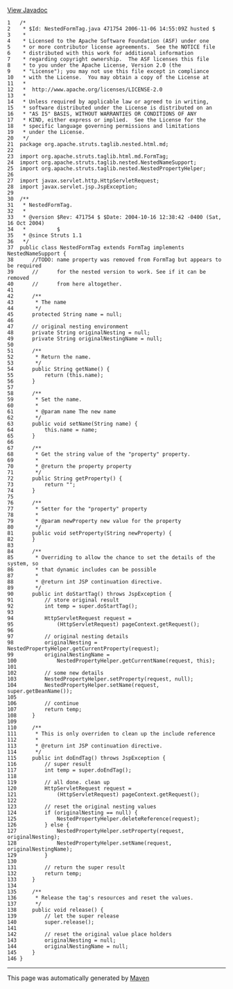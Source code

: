 [View Javadoc](../../../../../../../apidocs/org/apache/struts/taglib/nested.html.md/NestedFormTag.html)


    1   /*
    2    * $Id: NestedFormTag.java 471754 2006-11-06 14:55:09Z husted $
    3    *
    4    * Licensed to the Apache Software Foundation (ASF) under one
    5    * or more contributor license agreements.  See the NOTICE file
    6    * distributed with this work for additional information
    7    * regarding copyright ownership.  The ASF licenses this file
    8    * to you under the Apache License, Version 2.0 (the
    9    * "License"); you may not use this file except in compliance
    10   * with the License.  You may obtain a copy of the License at
    11   *
    12   *  http://www.apache.org/licenses/LICENSE-2.0
    13   *
    14   * Unless required by applicable law or agreed to in writing,
    15   * software distributed under the License is distributed on an
    16   * "AS IS" BASIS, WITHOUT WARRANTIES OR CONDITIONS OF ANY
    17   * KIND, either express or implied.  See the License for the
    18   * specific language governing permissions and limitations
    19   * under the License.
    20   */
    21  package org.apache.struts.taglib.nested.html.md;
    22  
    23  import org.apache.struts.taglib.html.md.FormTag;
    24  import org.apache.struts.taglib.nested.NestedNameSupport;
    25  import org.apache.struts.taglib.nested.NestedPropertyHelper;
    26  
    27  import javax.servlet.http.HttpServletRequest;
    28  import javax.servlet.jsp.JspException;
    29  
    30  /**
    31   * NestedFormTag.
    32   *
    33   * @version $Rev: 471754 $ $Date: 2004-10-16 12:38:42 -0400 (Sat, 16 Oct 2004)
    34   *          $
    35   * @since Struts 1.1
    36   */
    37  public class NestedFormTag extends FormTag implements NestedNameSupport {
    38      //TODO: name property was removed from FormTag but appears to be required
    39      //      for the nested version to work. See if it can be removed
    40      //      from here altogether.
    41  
    42      /**
    43       * The name
    44       */
    45      protected String name = null;
    46  
    47      // original nesting environment
    48      private String originalNesting = null;
    49      private String originalNestingName = null;
    50  
    51      /**
    52       * Return the name.
    53       */
    54      public String getName() {
    55          return (this.name);
    56      }
    57  
    58      /**
    59       * Set the name.
    60       *
    61       * @param name The new name
    62       */
    63      public void setName(String name) {
    64          this.name = name;
    65      }
    66  
    67      /**
    68       * Get the string value of the "property" property.
    69       *
    70       * @return the property property
    71       */
    72      public String getProperty() {
    73          return "";
    74      }
    75  
    76      /**
    77       * Setter for the "property" property
    78       *
    79       * @param newProperty new value for the property
    80       */
    81      public void setProperty(String newProperty) {
    82      }
    83  
    84      /**
    85       * Overriding to allow the chance to set the details of the system, so
    86       * that dynamic includes can be possible
    87       *
    88       * @return int JSP continuation directive.
    89       */
    90      public int doStartTag() throws JspException {
    91          // store original result
    92          int temp = super.doStartTag();
    93  
    94          HttpServletRequest request =
    95              (HttpServletRequest) pageContext.getRequest();
    96  
    97          // original nesting details
    98          originalNesting = NestedPropertyHelper.getCurrentProperty(request);
    99          originalNestingName =
    100             NestedPropertyHelper.getCurrentName(request, this);
    101 
    102         // some new details
    103         NestedPropertyHelper.setProperty(request, null);
    104         NestedPropertyHelper.setName(request, super.getBeanName());
    105 
    106         // continue
    107         return temp;
    108     }
    109 
    110     /**
    111      * This is only overriden to clean up the include reference
    112      *
    113      * @return int JSP continuation directive.
    114      */
    115     public int doEndTag() throws JspException {
    116         // super result
    117         int temp = super.doEndTag();
    118 
    119         // all done. clean up
    120         HttpServletRequest request =
    121             (HttpServletRequest) pageContext.getRequest();
    122 
    123         // reset the original nesting values
    124         if (originalNesting == null) {
    125             NestedPropertyHelper.deleteReference(request);
    126         } else {
    127             NestedPropertyHelper.setProperty(request, originalNesting);
    128             NestedPropertyHelper.setName(request, originalNestingName);
    129         }
    130 
    131         // return the super result
    132         return temp;
    133     }
    134 
    135     /**
    136      * Release the tag's resources and reset the values.
    137      */
    138     public void release() {
    139         // let the super release
    140         super.release();
    141 
    142         // reset the original value place holders
    143         originalNesting = null;
    144         originalNestingName = null;
    145     }
    146 }

------------------------------------------------------------------------

This page was automatically generated by [Maven](http://maven.apache.org/)
